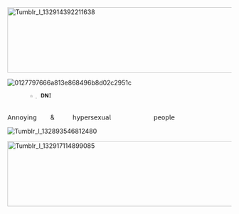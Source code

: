 <img width="640" height="147" alt="Tumblr_l_132914392211638" src="https://github.com/user-attachments/assets/9bd39939-f583-4d51-8d9b-c2ccbc62c4f5" />


![0127797666a813e868496b8d02c2951c](https://github.com/user-attachments/assets/baa7977a-d934-4311-be15-a1e0f4515a95)







           ☆  ࡛ 𝐃𝗡𝖨      
⠀⠀⠀⠀⠀⠀⠀⠀⠀
 ⠀⠀⠀⠀⠀⠀⠀⠀⠀⠀⠀⠀⠀⠀⠀⠀⠀⠀  𝖠𝗇𝗇𝗈𝗒𝗂𝗇𝗀⠀⠀⠀&⠀⠀⠀⠀𝗁𝗒𝗉𝖾𝗋𝗌𝖾𝗑𝗎𝖺𝗅 ⠀⠀⠀⠀⠀⠀⠀⠀⠀𝗉𝖾𝗈𝗉𝗅𝖾
   
                                                                           
![Tumblr_l_132893546812480](https://github.com/user-attachments/assets/497819ea-8622-41b8-b032-f70bd6de63a2)




<img width="640" height="147" alt="Tumblr_l_132917114899085" src="https://github.com/user-attachments/assets/ea05fad6-1051-4765-9691-d4221ea9704e" />
